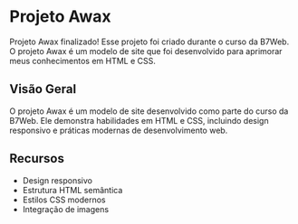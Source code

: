# Projeto Awax

Projeto Awax finalizado! Esse projeto foi criado durante o curso da B7Web. O projeto Awax é um modelo de site que foi desenvolvido para aprimorar meus conhecimentos em HTML e CSS.

## Visão Geral

O projeto Awax é um modelo de site desenvolvido como parte do curso da B7Web. Ele demonstra habilidades em HTML e CSS, incluindo design responsivo e práticas modernas de desenvolvimento web.

## Recursos

- Design responsivo
- Estrutura HTML semântica
- Estilos CSS modernos
- Integração de imagens
